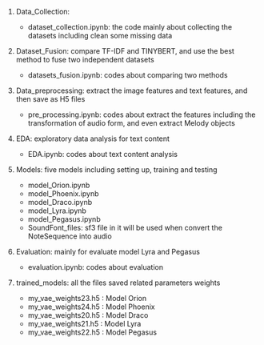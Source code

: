 1. Data_Collection: 

   * dataset_collection.ipynb: the code mainly about collecting the datasets including clean some missing data
2. Dataset_Fusion: compare TF-IDF and TINYBERT, and use the best method to fuse two independent datasets
   * datasets_fusion.ipynb: codes about comparing two methods 
3. Data_preprocessing: extract the image features and text features, and then save as H5 files
   * pre_processing.ipynb: codes about extract the features including the transformation of audio form, and even extract Melody objects
4. EDA: exploratory data analysis for text content
    * EDA.ipynb: codes about text content analysis
5. Models: five models including setting up, training and testing
   * model_Orion.ipynb
   * model_Phoenix.ipynb
   * model_Draco.ipynb
   * model_Lyra.ipynb
   * model_Pegasus.ipynb
   * SoundFont_files: sf3 file in it will be used when convert the NoteSequence into audio
6. Evaluation: mainly for evaluate model Lyra and Pegasus
   * evaluation.ipynb: codes about evaluation
7. trained_models: all the files saved related parameters weights
   * my_vae_weights23.h5 : Model Orion
   * my_vae_weights24.h5 : Model Phoenix
   * my_vae_weights20.h5 : Model Draco
   * my_vae_weights21.h5 : Model Lyra
   * my_vae_weights22.h5 : Model Pegasus